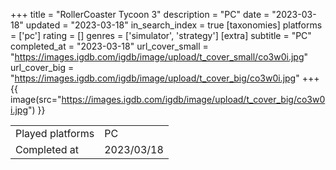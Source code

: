 +++
title = "RollerCoaster Tycoon 3"
description = "PC"
date = "2023-03-18"
updated = "2023-03-18"
in_search_index = true
[taxonomies]
platforms = ['pc']
rating = []
genres = ['simulator', 'strategy']
[extra]
subtitle = "PC"
completed_at = "2023-03-18"
url_cover_small = "https://images.igdb.com/igdb/image/upload/t_cover_small/co3w0i.jpg"
url_cover_big = "https://images.igdb.com/igdb/image/upload/t_cover_big/co3w0i.jpg"
+++
{{ image(src="https://images.igdb.com/igdb/image/upload/t_cover_big/co3w0i.jpg") }}

|              |            |
| ------------ | ---------- |
| Played platforms    | PC |
| Completed at | 2023/03/18 |

